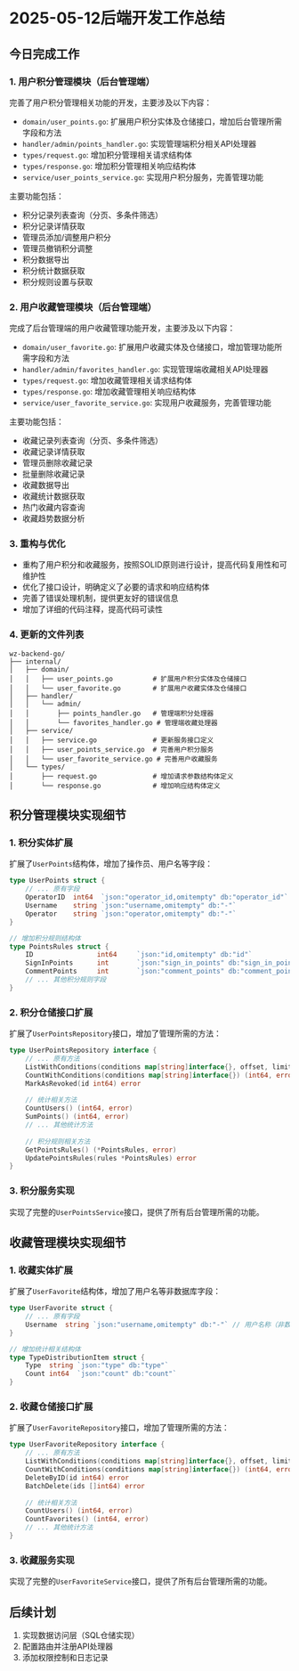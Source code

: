 # 2025-05-12后端开发工作总结

## 今日完成工作

### 1. 用户积分管理模块（后台管理端）

完善了用户积分管理相关功能的开发，主要涉及以下内容：

- `domain/user_points.go`: 扩展用户积分实体及仓储接口，增加后台管理所需字段和方法
- `handler/admin/points_handler.go`: 实现管理端积分相关API处理器
- `types/request.go`: 增加积分管理相关请求结构体
- `types/response.go`: 增加积分管理相关响应结构体
- `service/user_points_service.go`: 实现用户积分服务，完善管理功能

主要功能包括：

- 积分记录列表查询（分页、多条件筛选）
- 积分记录详情获取
- 管理员添加/调整用户积分
- 管理员撤销积分调整
- 积分数据导出
- 积分统计数据获取
- 积分规则设置与获取

### 2. 用户收藏管理模块（后台管理端）

完成了后台管理端的用户收藏管理功能开发，主要涉及以下内容：

- `domain/user_favorite.go`: 扩展用户收藏实体及仓储接口，增加管理功能所需字段和方法
- `handler/admin/favorites_handler.go`: 实现管理端收藏相关API处理器
- `types/request.go`: 增加收藏管理相关请求结构体
- `types/response.go`: 增加收藏管理相关响应结构体
- `service/user_favorite_service.go`: 实现用户收藏服务，完善管理功能

主要功能包括：

- 收藏记录列表查询（分页、多条件筛选）
- 收藏记录详情获取
- 管理员删除收藏记录
- 批量删除收藏记录
- 收藏数据导出
- 收藏统计数据获取
- 热门收藏内容查询
- 收藏趋势数据分析

### 3. 重构与优化

- 重构了用户积分和收藏服务，按照SOLID原则进行设计，提高代码复用性和可维护性
- 优化了接口设计，明确定义了必要的请求和响应结构体
- 完善了错误处理机制，提供更友好的错误信息
- 增加了详细的代码注释，提高代码可读性

### 4. 更新的文件列表

```
wz-backend-go/
├── internal/
│   ├── domain/
│   │   ├── user_points.go          # 扩展用户积分实体及仓储接口
│   │   └── user_favorite.go        # 扩展用户收藏实体及仓储接口
│   ├── handler/
│   │   └── admin/
│   │       ├── points_handler.go   # 管理端积分处理器
│   │       └── favorites_handler.go # 管理端收藏处理器
│   ├── service/
│   │   ├── service.go              # 更新服务接口定义
│   │   ├── user_points_service.go  # 完善用户积分服务
│   │   └── user_favorite_service.go # 完善用户收藏服务
│   └── types/
│       ├── request.go              # 增加请求参数结构体定义
│       └── response.go             # 增加响应结构体定义
```

## 积分管理模块实现细节

### 1. 积分实体扩展

扩展了`UserPoints`结构体，增加了操作员、用户名等字段：

```go
type UserPoints struct {
    // ... 原有字段
    OperatorID  int64  `json:"operator_id,omitempty" db:"operator_id"`   // 操作员ID
    Username    string `json:"username,omitempty" db:"-"`                // 用户名称
    Operator    string `json:"operator,omitempty" db:"-"`                // 操作员名称
}

// 增加积分规则结构体
type PointsRules struct {
    ID                int64     `json:"id,omitempty" db:"id"`
    SignInPoints      int       `json:"sign_in_points" db:"sign_in_points"`
    CommentPoints     int       `json:"comment_points" db:"comment_points"`
    // ... 其他积分规则字段
}
```

### 2. 积分仓储接口扩展

扩展了`UserPointsRepository`接口，增加了管理所需的方法：

```go
type UserPointsRepository interface {
    // ... 原有方法
    ListWithConditions(conditions map[string]interface{}, offset, limit int64) ([]*UserPoints, error)
    CountWithConditions(conditions map[string]interface{}) (int64, error)
    MarkAsRevoked(id int64) error
    
    // 统计相关方法
    CountUsers() (int64, error)
    SumPoints() (int64, error)
    // ... 其他统计方法
    
    // 积分规则相关方法
    GetPointsRules() (*PointsRules, error)
    UpdatePointsRules(rules *PointsRules) error
}
```

### 3. 积分服务实现

实现了完整的`UserPointsService`接口，提供了所有后台管理所需的功能。

## 收藏管理模块实现细节

### 1. 收藏实体扩展

扩展了`UserFavorite`结构体，增加了用户名等非数据库字段：

```go
type UserFavorite struct {
    // ... 原有字段
    Username  string `json:"username,omitempty" db:"-"` // 用户名称（非数据库字段）
}

// 增加统计相关结构体
type TypeDistributionItem struct {
    Type  string `json:"type" db:"type"`
    Count int64  `json:"count" db:"count"`
}
```

### 2. 收藏仓储接口扩展

扩展了`UserFavoriteRepository`接口，增加了管理所需的方法：

```go
type UserFavoriteRepository interface {
    // ... 原有方法
    ListWithConditions(conditions map[string]interface{}, offset, limit int64) ([]*UserFavorite, error)
    CountWithConditions(conditions map[string]interface{}) (int64, error)
    DeleteByID(id int64) error
    BatchDelete(ids []int64) error
    
    // 统计相关方法
    CountUsers() (int64, error)
    CountFavorites() (int64, error)
    // ... 其他统计方法
}
```

### 3. 收藏服务实现

实现了完整的`UserFavoriteService`接口，提供了所有后台管理所需的功能。

## 后续计划

1. 实现数据访问层（SQL仓储实现）
2. 配置路由并注册API处理器
3. 添加权限控制和日志记录
